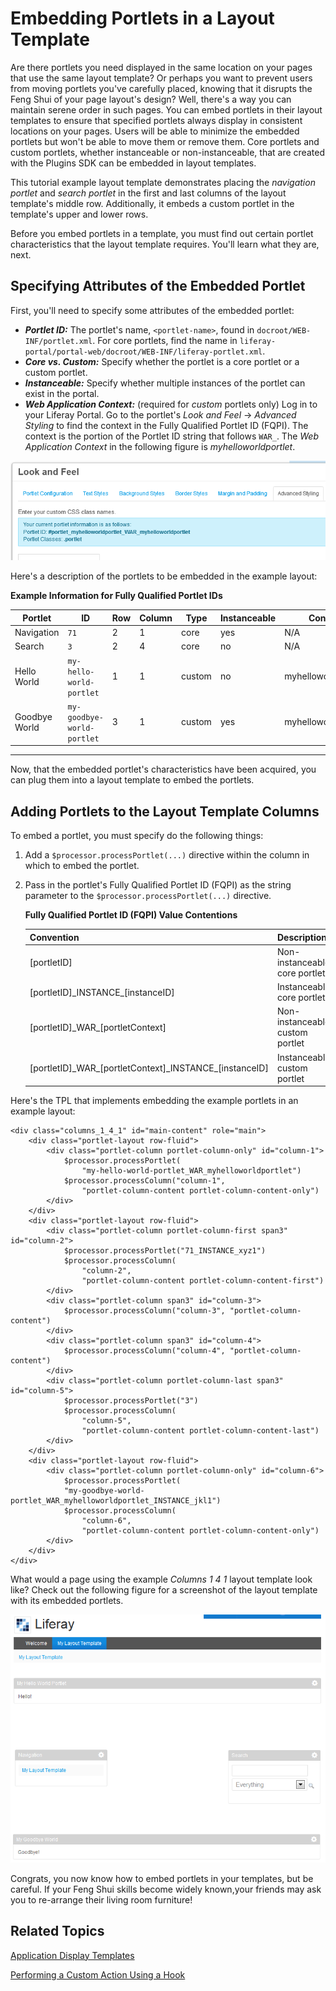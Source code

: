 # Embedding Portlets in a Layout Template

Are there portlets you need displayed in the same location on your pages that
use the same layout template? Or perhaps you want to prevent users from moving
portlets you've carefully placed, knowing that it disrupts the Feng Shui of your
page layout's design? Well, there's a way you can maintain serene order in such
pages. You can embed portlets in their layout templates to ensure that specified
portlets always display in consistent locations on your pages. Users will be
able to minimize the embedded portlets but won't be able to move them or remove
them. Core portlets and custom portlets, whether instanceable or
non-instanceable, that are created with the Plugins SDK can be embedded in
layout templates. 

This tutorial example layout template demonstrates placing the *navigation
portlet* and *search portlet* in the first and last columns of the layout
template's middle row. Additionally, it embeds a custom portlet in the
template's upper and lower rows. 

Before you embed portlets in a template, you must find out certain portlet
characteristics that the layout template requires. You'll learn what they are,
next. 

## Specifying Attributes of the Embedded Portlet

First, you'll need to specify some attributes of the embedded portlet:

- ***Portlet ID:*** The portlet's name, `<portlet-name>`, found in
  `docroot/WEB-INF/portlet.xml`. For core portlets, find the name in
  `liferay-portal/portal-web/docroot/WEB-INF/liferay-portlet.xml`. 
- ***Core vs. Custom:*** Specify whether the portlet is a core portlet or
  a custom portlet. 
- ***Instanceable:*** Specify whether multiple instances of the portlet can
  exist in the portal. 
- ***Web Application Context:*** (required for *custom* portlets only) Log in to
  your Liferay Portal. Go to the portlet's *Look and Feel* &rarr; *Advanced
  Styling* to find the context in the Fully Qualified Portlet ID (FQPI). The
  context is the portion of the Portlet ID string that follows `WAR_`. The *Web
  Application Context* in the following figure is *myhelloworldportlet*. 

![Figure 1: You can view the Fully Qualified Portlet ID (FQPI) in the Advanced Styling tab for a custom portlet.](../../images/layout-template-custom-portlet-look-n-feel.png)

Here's a description of the portlets to be embedded in the example layout:

**Example Information for Fully Qualified Portlet IDs** 

| Portlet      | ID                         | Row | Column | Type   | Instanceable | Context |
-------------- | -------------------------- | --- | ------ | ------ | ------------ | ------- |
 Navigation    | `71`                       | 2   | 1      | core   | yes | N/A |
 Search        | `3`                        | 2   | 4      | core   | no  | N/A |
 Hello World   | `my-hello-world-portlet`   | 1   | 1      | custom | no  | myhelloworldportlet |
 Goodbye World | `my-goodbye-world-portlet` | 3   | 1      | custom | yes | myhelloworldportlet |
---

Now, that the embedded portlet's characteristics have been acquired, you can
plug them into a layout template to embed the portlets. 

## Adding Portlets to the Layout Template Columns

To embed a portlet, you must specify do the following things: 

1.  Add a `$processor.processPortlet(...)` directive within the column in which
to embed the portlet. 

2.  Pass in the portlet's Fully Qualified Portlet ID (FQPI) as the string
parameter to the `$processor.processPortlet(...)` directive. 

    **Fully Qualified Portlet ID (FQPI) Value Contentions**

    | Convention | Description |
    | ---------- | ----------- |
    | [portletID] |  Non-instanceable core portlet |
    | [portletID]\_INSTANCE\_[instanceID] |  Instanceable core portlet |
    | [portletID]\_WAR\_[portletContext] |  Non-instanceable custom portlet |
    | [portletID]\_WAR\_[portletContext]\_INSTANCE\_[instanceID] |  Instanceable custom portlet |

Here's the TPL that implements embedding the example portlets in an example
layout: 

    <div class="columns_1_4_1" id="main-content" role="main">
        <div class="portlet-layout row-fluid">
            <div class="portlet-column portlet-column-only" id="column-1">
                $processor.processPortlet(
                    "my-hello-world-portlet_WAR_myhelloworldportlet")
                $processor.processColumn("column-1",
                    "portlet-column-content portlet-column-content-only")
            </div>
        </div>
        <div class="portlet-layout row-fluid">
            <div class="portlet-column portlet-column-first span3" id="column-2">
                $processor.processPortlet("71_INSTANCE_xyz1")
                $processor.processColumn(
                    "column-2",
                    "portlet-column-content portlet-column-content-first")
            </div>
            <div class="portlet-column span3" id="column-3">
                $processor.processColumn("column-3", "portlet-column-content")
            </div>
            <div class="portlet-column span3" id="column-4">
                $processor.processColumn("column-4", "portlet-column-content")
            </div>
            <div class="portlet-column portlet-column-last span3" id="column-5">
                $processor.processPortlet("3")
                $processor.processColumn(
                    "column-5",
                    "portlet-column-content portlet-column-content-last")
            </div>
        </div>
        <div class="portlet-layout row-fluid">
            <div class="portlet-column portlet-column-only" id="column-6">
                $processor.processPortlet(
                "my-goodbye-world-portlet_WAR_myhelloworldportlet_INSTANCE_jkl1")
                $processor.processColumn(
                    "column-6",
                    "portlet-column-content portlet-column-content-only")
            </div>
        </div>
    </div>

What would a page using the example *Columns 1 4 1* layout template look like?
Check out the following figure for a screenshot of the layout template with its
embedded portlets. 

![Figure 2: Your embedded portlets are now available when viewing your customized layout template.](../../images/layout-template-embed-portlets-visual.png)

Congrats, you now know how to embed portlets in your templates, but be careful. 
If your Feng Shui skills become widely known,your friends may ask you to 
re-arrange their living room furniture!

## Related Topics

[Application Display Templates](/develop/tutorials/-/knowledge_base/application-display-templates-lp-6-2-develop-tutorial)

[Performing a Custom Action Using a Hook](/develop/tutorials/-/knowledge_base/performing-a-custom-action-using-a-hook-lp-6-2-develop-tutorial)


